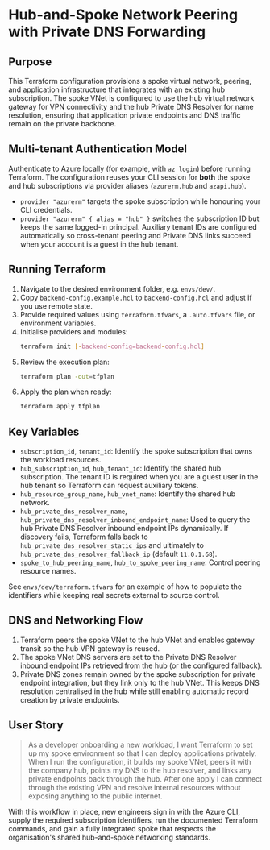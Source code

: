 # Hub-and-Spoke Network Peering with Private DNS Forwarding

## Purpose
This Terraform configuration provisions a spoke virtual network, peering, and application infrastructure that integrates with an existing hub subscription. The spoke VNet is configured to use the hub virtual network gateway for VPN connectivity and the hub Private DNS Resolver for name resolution, ensuring that application private endpoints and DNS traffic remain on the private backbone.

## Multi-tenant Authentication Model
Authenticate to Azure locally (for example, with `az login`) before running Terraform. The configuration reuses your CLI session for **both** the spoke and hub subscriptions via provider aliases (`azurerm.hub` and `azapi.hub`).

- `provider "azurerm"` targets the spoke subscription while honouring your CLI credentials.
- `provider "azurerm" { alias = "hub" }` switches the subscription ID but keeps the same logged-in principal. Auxiliary tenant IDs are configured automatically so cross-tenant peering and Private DNS links succeed when your account is a guest in the hub tenant.

## Running Terraform
1. Navigate to the desired environment folder, e.g. `envs/dev/`.
2. Copy `backend-config.example.hcl` to `backend-config.hcl` and adjust if you use remote state.
3. Provide required values using `terraform.tfvars`, a `.auto.tfvars` file, or environment variables.
4. Initialise providers and modules:
   ```bash
   terraform init [-backend-config=backend-config.hcl]
   ```
5. Review the execution plan:
   ```bash
   terraform plan -out=tfplan
   ```
6. Apply the plan when ready:
   ```bash
   terraform apply tfplan
   ```

## Key Variables
- `subscription_id`, `tenant_id`: Identify the spoke subscription that owns the workload resources.
- `hub_subscription_id`, `hub_tenant_id`: Identify the shared hub subscription. The tenant ID is required when you are a guest user in the hub tenant so Terraform can request auxiliary tokens.
- `hub_resource_group_name`, `hub_vnet_name`: Identify the shared hub network.
- `hub_private_dns_resolver_name`, `hub_private_dns_resolver_inbound_endpoint_name`: Used to query the hub Private DNS Resolver inbound endpoint IPs dynamically. If discovery fails, Terraform falls back to `hub_private_dns_resolver_static_ips` and ultimately to `hub_private_dns_resolver_fallback_ip` (default `11.0.1.68`).
- `spoke_to_hub_peering_name`, `hub_to_spoke_peering_name`: Control peering resource names.

See `envs/dev/terraform.tfvars` for an example of how to populate the identifiers while keeping real secrets external to source control.

## DNS and Networking Flow
1. Terraform peers the spoke VNet to the hub VNet and enables gateway transit so the hub VPN gateway is reused.
2. The spoke VNet DNS servers are set to the Private DNS Resolver inbound endpoint IPs retrieved from the hub (or the configured fallback).
3. Private DNS zones remain owned by the spoke subscription for private endpoint integration, but they link only to the hub VNet. This keeps DNS resolution centralised in the hub while still enabling automatic record creation by private endpoints.

## User Story
> As a developer onboarding a new workload, I want Terraform to set up my spoke environment so that I can deploy applications privately. When I run the configuration, it builds my spoke VNet, peers it with the company hub, points my DNS to the hub resolver, and links any private endpoints back through the hub. After one apply I can connect through the existing VPN and resolve internal resources without exposing anything to the public internet.

With this workflow in place, new engineers sign in with the Azure CLI, supply the required subscription identifiers, run the documented Terraform commands, and gain a fully integrated spoke that respects the organisation's shared hub-and-spoke networking standards.
